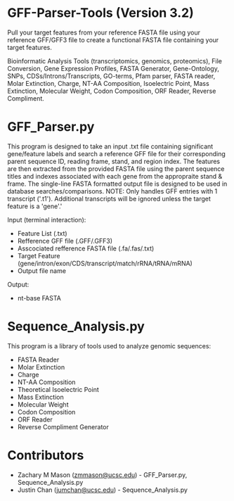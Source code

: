 # GFF-Parser-Tools (Version 3.2)

Pull your target features from your reference FASTA file using your reference GFF/GFF3 file to create a functional FASTA file containing your target features.

Bioinformatic Analysis Tools (transcriptomics, genomics, proteomics), File Conversion, Gene Expression Profiles, FASTA Generator, Gene-Ontology, SNPs, CDSs/Introns/Transcripts, GO-terms, Pfam parser, FASTA reader, Molar Extinction, Charge, NT-AA Composition, Isoelectric Point,  Mass Extinction, Molecular Weight, Codon Composition,  ORF Reader,  Reverse Compliment.

# GFF_Parser.py
This program is designed to take an input .txt file containing significant gene/feature labels and search a reference GFF file for their corresponding parent sequence ID, reading frame, stand, and region index. The features are then extracted from the provided FASTA file using the parent sequence titles and indexes associated with each gene from the appropraite stand & frame. The single-line FASTA formatted output file is designed to be used in database searches/comparisons. 
NOTE: Only handles GFF entries with 1 transcript ('.t1'). Additional transcripts will be ignored unless the target feature is a 'gene'.' 

Input (terminal interaction): 
- Feature List (.txt)
- Refference GFF file (.GFF/.GFF3)
- Asscociated refference FASTA file (.fa/.fas/.txt)
- Target Feature (gene/intron/exon/CDS/transcript/match/rRNA/tRNA/mRNA)
- Output file name

Output: 
- nt-base FASTA

# Sequence_Analysis.py
This program is a library of tools used to analyze genomic sequences:
  - FASTA Reader
  - Molar Extinction
  - Charge
  - NT-AA Composition 
  - Theoretical Isoelectric Point  
  - Mass Extinction 
  - Molecular Weight
  - Codon Composition
  - ORF Reader
  - Reverse Compliment Generator

# Contributors
- Zachary M Mason (zmmason@ucsc.edu) - GFF_Parser.py, Sequence_Analysis.py
- Justin Chan (jumchan@ucsc.edu) - Sequence_Analysis.py
